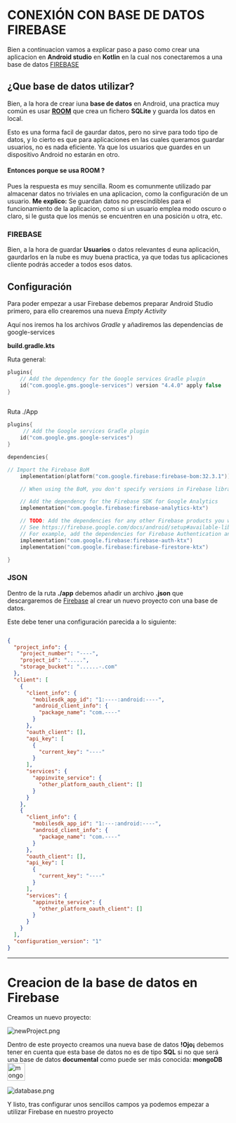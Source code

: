 

# CONEXIÓN CON BASE DE DATOS FIREBASE
Bien a continuacion vamos a explicar paso a paso como crear una aplicacion en **Android studio** en **Kotlin** en la cual nos conectaremos a una base de datos [FIREBASE](https://firebase.google.com)

## ¿Que base de datos utilizar?

Bien, a la hora de crear iuna **base de datos** en Android, una practica muy común es usar **[ROOM](https://developer.android.com/training/data-storage/room?hl=es-419)** que crea un fichero **SQLite** y guarda los datos en local.

Esto es una forma facil de gaurdar datos, pero no sirve para todo tipo de datos, y lo cierto es que para aplicaciones en las cuales queramos guardar usuarios, no es nada eficiente. Ya que los usuarios que guardes en un dispositivo Android no estarán en otro.

#### Entonces porque se usa ROOM ?

Pues la respuesta es muy sencilla. Room es comunmente utilizado par almacenar datos no triviales en una aplicacion, como la configuración de un usuario.
**Me explico:** Se guardan datos no prescindibles para el funcionamiento de la aplicacion, como si un usuario emplea modo oscuro o claro, si le gusta que los menús se encuentren en una posición u otra, etc.

### FIREBASE
Bien, a la hora de guardar **Usuarios** o datos relevantes d euna aplicación, gaurdarlos en la nube es muy buena practica, ya que todas tus aplicaciones cliente podrás acceder a todos esos datos.



## Configuración

Para poder empezar a usar Firebase debemos preparar Android Studio primero, para ello crearemos una nueva *Empty Activity*

Aquí nos iremos ha los archivos *Gradle* y añadiremos las dependencias de google-services

**build.gradle.kts**

Ruta general:

```kotlin
plugins{
    // Add the dependency for the Google services Gradle plugin
    id("com.google.gms.google-services") version "4.4.0" apply false
}
    
```

Ruta ./App

```kotlin
plugins{
     // Add the Google services Gradle plugin
    id("com.google.gms.google-services")
}

dependencies{

// Import the Firebase BoM
    implementation(platform("com.google.firebase:firebase-bom:32.3.1"))

    // When using the BoM, you don't specify versions in Firebase library dependencies

    // Add the dependency for the Firebase SDK for Google Analytics
    implementation("com.google.firebase:firebase-analytics-ktx")

    // TODO: Add the dependencies for any other Firebase products you want to use
    // See https://firebase.google.com/docs/android/setup#available-libraries
    // For example, add the dependencies for Firebase Authentication and Cloud Firestore
    implementation("com.google.firebase:firebase-auth-ktx")
    implementation("com.google.firebase:firebase-firestore-ktx")

}

``````

### JSON

Dentro de la ruta **./app** debemos añadir un archivo **.json** que descargaremos de [Firebase](https://firebase.google.com) al crear un nuevo proyecto con una base de datos.

Este debe tener una configuración parecida a lo siguiente:

```json

{
  "project_info": {
    "project_number": "----",
    "project_id": ".....",
    "storage_bucket": "......-.com"
  },
  "client": [
    {
      "client_info": {
        "mobilesdk_app_id": "1:----:android:----",
        "android_client_info": {
          "package_name": "com.----"
        }
      },
      "oauth_client": [],
      "api_key": [
        {
          "current_key": "----"
        }
      ],
      "services": {
        "appinvite_service": {
          "other_platform_oauth_client": []
        }
      }
    },
    {
      "client_info": {
        "mobilesdk_app_id": "1:---:android:----",
        "android_client_info": {
          "package_name": "com.----"
        }
      },
      "oauth_client": [],
      "api_key": [
        {
          "current_key": "----"
        }
      ],
      "services": {
        "appinvite_service": {
          "other_platform_oauth_client": []
        }
      }
    }
  ],
  "configuration_version": "1"
}
``````

---



# Creacion de la base de datos en Firebase


Creamos un nuevo proyecto:

![newProject.png](readmeFiles%2FnewProject.png)

Dentro de este proyecto creamos una nueva base de datos **!Ojo¡** debemos tener en cuenta que esta base de datos no es de tipo **SQL** si no que será una base de datos **documental** como puede ser más conocida: **mongoDB**<img src="https://www.vectorlogo.zone/logos/mongodb/mongodb-icon.svg" alt="mongodb" width="40" height="40"/>

![database.png](readmeFiles%2Fdatabase.png)

Y listo, tras configurar unos sencillos campos ya podemos empezar a utilizar Firebase en nuestro proyecto

